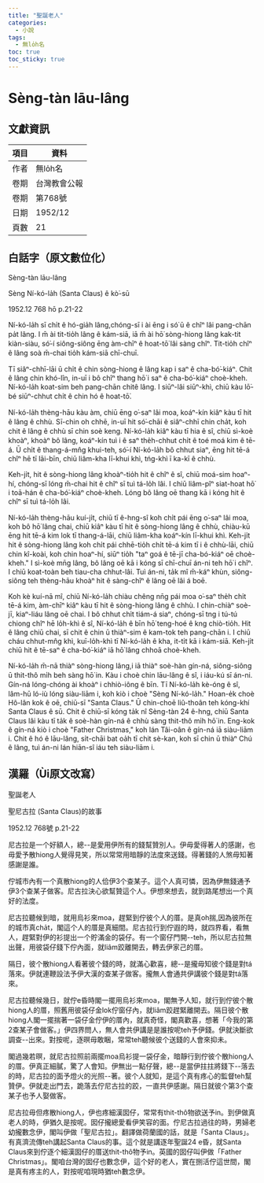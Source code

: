 ```yaml
---
title: "聖誕老人"
categories:
  - 小說
tags:
  - 無lo̍h名
toc: true
toc_sticky: true
---
```


# Sèng-tàn lāu-lâng

## 文獻資訊

| 項目 | 資料 |
|---|---|
| 作者 | 無lo̍h名 |
| 卷期 | 台灣教會公報 |
| 卷期 | 第768號 |
| 日期 | 1952/12 |
| 頁數 | 21 |

## 白話字（原文數位化）

Sèng-tàn lāu-lâng

Sèng Ní-kó-la̍h (Santa Claus) ê kò͘-sū

1952.12 768 hō p.21-22

Ní-kó-la̍h sī chi̍t ê hó-gia̍h lâng,chóng-sī i ài ēng i só͘ ū ê chîⁿ lâi pang-chān pa̍t lâng. I m̄ ài tit-tio̍h lâng ê kám-siā, iā m̄ ài hō͘ sòng-hiong lâng kak-tit kiàn-siàu, só͘-í siông-siông ēng àm-chīⁿ ê hoat-tō͘ lâi sàng chîⁿ. Tit-tio̍h chîⁿ ê lâng soà m̄-chai tio̍h kám-siā chī-chuī.

Tī siâⁿ-chhī-lāi ū chi̍t ê chin sòng-hiong ê lâng kap i saⁿ ê cha-bó͘-kiáⁿ. Chit ê lâng chin khó-lîn, in-uī i bô chîⁿ thang hō͘ i saⁿ ê cha-bó͘-kiáⁿ choè-kheh. Ní-kó-la̍h koat-sim beh pang-chān chitê lâng. I siūⁿ-lâi siūⁿ-khì, chiū kàu lō͘-bé siūⁿ-chhut chi̍t ê chin hó ê hoat-tō͘.

Ní-kó-la̍h thèng-hāu kàu àm, chiū ēng o͘-saⁿ lâi moa, koáⁿ-kín kiâⁿ kàu tī hit ê lâng ê chhù. Sī-chin oh chhē, in-uī hit só͘-chāi ê siâⁿ-chhī chin cha̍t, koh chit ê lâng ê chhù sī chin soè keng. Ní-kó-la̍h kiâⁿ kàu tī hia ê sî, chiū sì-koè khoàⁿ, khoàⁿ bô lâng, koáⁿ-kín tuì i ê saⁿ the̍h-chhut chi̍t ê toé moá kim ê tē-á. Ū chi̍t ê thang-á-mn̂g khui-teh, só͘-í Ní-kó-la̍h bô chhut siaⁿ, ēng hit tē-á chîⁿ hē tī lāi-bīn, chiū liâm-kha lī-khui khì, tńg-khì ī ka-kī ê chhù.

Keh-ji̍t, hit ê sòng-hiong lâng khoàⁿ-tio̍h hit ê chîⁿ ê sî, chiū moá-sim hoaⁿ-hí, chóng-sī lóng m̄-chai hit ê chîⁿ sī tuì tá-lo̍h lâi. I chiū liâm-pîⁿ siat-hoat hō͘ i toā-hán ê cha-bó͘-kiáⁿ choè-kheh. Lóng bô lâng oē thang kā i kóng hit ê chîⁿ sī tuì tá-lo̍h lâi.

Ní-kó-la̍h thèng-hāu kuí-ji̍t, chiū tī ê-hng-sî koh chi̍t pái ēng o͘-saⁿ lâi moa, koh bô hō͘ lâng chai, chiū kiâⁿ kàu tī hit ê sòng-hiong lâng ê chhù, chiàu-kū ēng hit tē-á kim lok tī thang-á-lāi, chiū liâm-kha koáⁿ-kín lī-khui khì. Keh-ji̍t hit ê sòng-hiong lâng koh chi̍t pái chhē-tio̍h chi̍t tē-á kim tī i ê chhù-lāi, chiū chin kî-koài, koh chin hoaⁿ-hí, siūⁿ tio̍h "taⁿ goá ê tē-jī cha-bó-kiáⁿ oē choè-kheh." I sì-koè mn̄g lâng, bô lâng oē kā i kóng sī chī-chuī án-ni teh hō͘ i chîⁿ. I chiū koat-toàn beh tiau-cha chhut-lâi. Tuì án-ni, ta̍k mî m̄-káⁿ khùn, siông-siông teh thèng-hāu khoàⁿ hit ê sàng-chîⁿ ê lâng oē lâi á boē.

Koh kè kuí-nā mî, chiū Ní-kó-la̍h chiàu chêng nn̄g pái moa o͘-saⁿ the̍h chi̍t tē-á kim, àm-chīⁿ kiâⁿ kàu tī hit ê sòng-hiong lâng ê chhù. I chin-chiàⁿ soè-jī, kiaⁿ-liáu lâng oē chai. I bô chhut chi̍t tiám-á siaⁿ, chóng-sī tng i tú-tú chiong chîⁿ hē lo̍h-khì ê sî, Ní-kó-la̍h ê bīn hō͘ teng-hoé ê kng chiò-tio̍h. Hit ê lâng chiū chai, sī chit ê chin ū thiàⁿ-sim ê kam-tok teh pang-chān i. I chiū cháu chhut-mn̂g khì, kuī-lo̍h-khì tī Ní-kó-la̍h ê kha, it-ti̍t kā i kám-siā. Keh-ji̍t chiū hit ê tē-saⁿ ê cha-bó͘-kiáⁿ iā hō͘ lâng chhoā choè-kheh.

Ní-kó-la̍h m̄-nā thiàⁿ sòng-hiong lâng,i iā thiàⁿ soè-hàn gín-ná, siông-siông ū thit-thô mi̍h beh sàng hō͘ in. Kàu i choè chin lāu-lâng ê sî, i iáu-kú sī án-ni. Gín-ná lóng-chóng ài khoàⁿ i chhiò-iông ê bīn. Tī Ní-kó-la̍h kè-óng ê sî, lâm-hū ló-iù lóng siàu-liām i, koh kiò i choè "Sèng Ní-kó-la̍h." Hoan-e̍k choè Hô-lân kok ê oē, chiū-sī "Santa Claus." Ū chin-choē liû-thoân teh kóng-khí Santa Claus ê sū. Chit ê chiū-sī kóng ta̍k nî Sèng-tàn 24 ê-hng, chiū Santa Claus lâi kàu tī ta̍k ê soè-hàn gín-ná ê chhù sàng thit-thô mi̍h hō͘ in. Eng-kok ê gín-ná kiò i choè "Father Christmas," koh lán Tâi-oân ê gín-ná iā siàu-liām i. Chit ê hó ê lāu-lâng, si̍t-chāi bat oa̍h tī chit sè-kan, koh sī chin ū thiàⁿ Chú ê lâng, tuì án-ni lán hiān-sî iáu teh siàu-liām i.

## 漢羅（Ùi原文改寫）

聖誕老人

聖尼古拉 (Santa Claus)的故事

1952.12 768號 p.21-22

尼古拉是一个好額人，總--是愛用伊所有的錢幫贊別人。伊毋愛得著人的感謝，也毋愛予散hiong人覺得見笑，所以常常用暗靜的法度來送錢。得著錢的人煞毋知著感謝是誰。

佇城市內有一个真散hiong的人佮伊3个查某子。這个人真可憐，因為伊無錢通予伊3个查某子做客。尼古拉決心欲幫贊這个人。伊想來想去，就到路尾想出一个真好的法度。

尼古拉聽候到暗，就用烏衫來moa，趕緊到佇彼个人的厝。是真oh揣,因為彼所在的城市真cha̍t，閣這个人的厝是真細間。尼古拉行到佇遐的時，就四界看，看無人，趕緊對伊的衫提出一个貯滿金的袋仔。有一个窗仔門開--teh，所以尼古拉無出聲，用彼袋仔錢下佇內面，就liâm跤離開去，轉去伊家己的厝。

隔日，彼个散hiong人看著彼个錢的時，就滿心歡喜，總--是攏毋知彼个錢是對tá落來。伊就連鞭設法予伊大漢的查某子做客。攏無人會通共伊講彼个錢是對tá落來。

尼古拉聽候幾日，就佇e昏時閣一擺用烏衫來moa，閣無予人知，就行到佇彼个散hiong人的厝，照舊用彼袋仔金lok佇窗仔內，就liâm跤趕緊離開去。隔日彼个散hiong人閣一擺揣著一袋仔金佇伊的厝內，就真奇怪，閣真歡喜，想著「今我的第2查某子會做客。」伊四界問人，無人會共伊講是是誰按呢teh予伊錢。伊就決斷欲調查--出來。對按呢，逐暝毋敢睏，常常teh聽候彼个送錢的人會來抑未。

閣過幾若暝，就尼古拉照前兩擺moa烏衫提一袋仔金，暗靜行到佇彼个散hiong人的厝。伊真正細膩，驚了人會知。伊無出一點仔聲，總--是當伊拄拄將錢下--落去的時，尼古拉的面予燈火的光照--著。彼个人就知，是這个真有疼心的監督teh幫贊伊。伊就走出門去，跪落去佇尼古拉的跤，一直共伊感謝。隔日就彼个第3个查某子也予人娶做客。

尼古拉毋但疼散hiong人，伊也疼細漢囡仔，常常有thit-thô物欲送予in。到伊做真老人的時，伊猶久是按呢。囡仔攏總愛看伊笑容的面。佇尼古拉過往的時，男婦老幼攏數念伊，閣叫伊做「聖尼古拉」。翻譯做荷蘭國的話，就是「Santa Claus」。有真濟流傳teh講起Santa Claus的事。這个就是講逐年聖誕24 e昏，就Santa Claus來到佇逐个細漢囡仔的厝送thit-thô物予in。英國的囡仔叫伊做「Father Christmas」。閣咱台灣的囡仔也數念伊，這个好的老人，實在捌活佇這世間，閣是真有疼主的人，對按呢咱現時猶teh數念伊。
